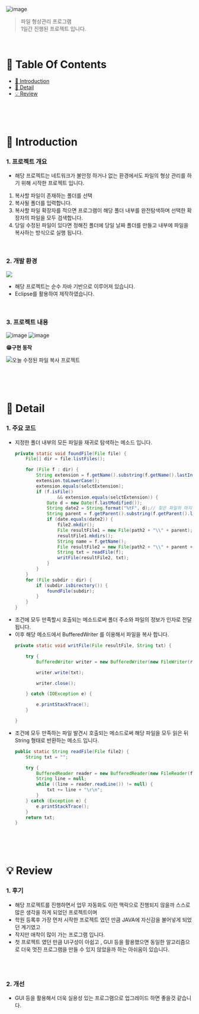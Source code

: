 ![image](https://user-images.githubusercontent.com/85034286/153548713-f4021bfc-bda9-4f57-9c5a-142fc99771c2.png)


>  파일 형상관리 프로그램 <br />
>  1일간 진행된 프로젝트 입니다. <br />

<br />

# 📌 Table Of Contents
* [📖 Introduction](#-introduction)
* [🔎 Detail](#-detail)
* [💡 Review](#-review)

<br />
<br />
<br />



# 📖 Introduction
### 1. 프로젝트 개요
* 해당 프로젝트는 네트워크가 불안정 하거나 없는 환경에서도 파일의 형상 관리를 하기 위해 시작한 프로젝트 입니다.
1. 복사할 파일이 존재하는 폴더를 선택
2. 복사될 폴더를 입력합니다.
3. 복사할 파일 확장자를 적으면 프로그램이 해당 폴더 내부를 완전탐색하며 선택한 확장자의 파일을 모두 검색합니다.
4. 당일 수정된 파일이 있다면 정해진 폴더에 당일 날짜 폴더를 만들고 내부에 파일을 복사하는 방식으로 실행 됩니다.
<br />

### 2. 개발 환경
<img src="https://img.shields.io/badge/java-007396?style=for-the-badge&logo=java&logoColor=white"> 

* 해당 프로젝트는 순수 자바 기반으로 이루어져 있습니다.
* Eclipse를 활용하여 제작하였습니다.
<br />

### 3. 프로젝트 내용
![image](https://user-images.githubusercontent.com/85034286/153548111-6b4a0412-9ac4-44ee-8b0b-9a5c18688bb4.png)
![image](https://user-images.githubusercontent.com/85034286/153548720-950b221c-ac32-4df2-985a-032ba74f1f93.png)

**😁구현 동작**

![오늘 수정된 파일 복사 프로젝트](https://user-images.githubusercontent.com/85034286/153561670-e2888b75-4bef-4d98-8de6-cfb6597b0db1.gif)

<br />
<br />
<br />

# 🔎 Detail
### 1. 주요 코드
* 지정한 폴더 내부의 모든 파일을 재귀로 탐색하는 메소드 입니다.
    ```java
    private static void foundFile(File file) {
		File[] dir = file.listFiles();

		for (File f : dir) {
			String extension = f.getName().substring(f.getName().lastIndexOf(".")+1);
			extension.toLowerCase();
			extension.equals(selctExtension);
			if (f.isFile()
					&& extension.equals(selctExtension)) {
				Date d = new Date(f.lastModified());
				String date2 = String.format("%tF", d);// 찾은 파일의 마지막 수정 날짜 확인하여 현재 날짜와 같다면 복사
				String parent = f.getParent().substring(f.getParent().lastIndexOf("\\") + 1);
				if (date.equals(date2)) {
					file2.mkdir();
					File resultFile1 = new File(path2 + "\\" + parent);
					resultFile1.mkdirs();
					String name = f.getName();
					File resultFile2 = new File(path2 + "\\" + parent + "\\" + name);
					String txt = readFile(f);
					writFile(resultFile2, txt);
				}
			}
		}
		for (File subdir : dir) {
			if (subdir.isDirectory()) {
				foundFile(subdir);
			}
		}
	}
    ```
* 조건에 모두 만족할시 호출되는 메소드로써 폴더 주소와 파일의 정보가 인자로 전달 됩니다. 
* 이후 해당 메소드에서 BufferedWriter 를 이용해서 파일을 복사 합니다.
    ```java
    private static void writFile(File resultFile, String txt) {

		try {
			BufferedWriter writer = new BufferedWriter(new FileWriter(resultFile));

			writer.write(txt);

			writer.close();

		} catch (IOException e) {

			e.printStackTrace();
		}

	}
    ```
* 조건에 모두 만족하는 파일 발견시 호출되는 메소드로써 해당 파일을 모두 읽은 뒤 String 형태로 반환하는 메소드 입니다.
    ```java
    public static String readFile(File file2) {
		String txt = "";

		try {
			BufferedReader reader = new BufferedReader(new FileReader(file2));
			String line = null;
			while ((line = reader.readLine()) != null) {
				txt += line + "\r\n";
			}
		} catch (Exception e) {
			e.printStackTrace();
		}
		return txt;
	}
    ```
    
<br />
<br />
<br />

# 💡 Review
### 1. 후기
* 해당 프로젝트를 진행하면서 업무 자동화도 이런 맥락으로 진행되지 않을까 스스로 많은 생각을 하게 되었던 프로젝트이며 
* 학원 등록후 가장 먼저 시작한 프로젝트 였던 만큼 JAVA에 자신감을 불어넣게 되었던 계기였고
* 작지만 애착이 많이 가는 프로그램 입니다.
* 첫 프로젝트 였던 만큼 UI구성이 아쉽고 , GUI 등을 활용했으면 동일한 알고리즘으로 더욱 멋진 프로그램을 만들 수 있지 않았을까 하는 아쉬움이 있습니다.

<br />
<br />

### 2. 개선 
* GUI 등을 활용해서 더욱 실용성 있는 프로그램으로 업그레이드 하면 좋을것 같습니다.

<br />
<br />
<br />
